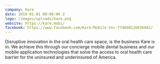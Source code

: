 ```yaml
---
company: Kare
date: 2019-01-01 00:00:00 Z
logo: /images/uploads/kare.png
website: https://kare.mobi/
facebook: https://www.facebook.com/Kare-Mobile-Inc-774698126036982/
---
```


Disruptive innovation in the oral health care space, is the business Kare is in. We achieve this through our concierge mobile dental business and our mobile application technologies that solve the access to oral health care barrier for the uninsured and underinsured of America.